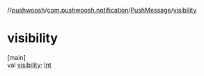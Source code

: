 //[pushwoosh](../../../index.md)/[com.pushwoosh.notification](../index.md)/[PushMessage](index.md)/[visibility](visibility.md)

# visibility

[main]\
val [visibility](visibility.md): [Int](https://kotlinlang.org/api/latest/jvm/stdlib/kotlin-stdlib/kotlin/-int/index.html)
